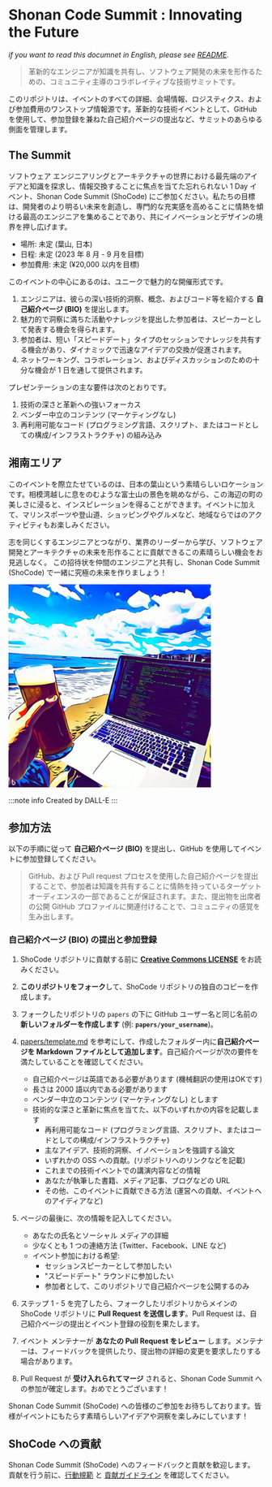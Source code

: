 # Shonan Code Summit : Innovating the Future

*if you want to read this documnet in English, please see [README](README.md).*

> 革新的なエンジニアが知識を共有し、ソフトウェア開発の未来を形作るための、コミュニティ主導のコラボレイティブな技術サミットです。

このリポジトリは、イベントのすべての詳細、会場情報、ロジスティクス、および参加費用のワンストップ情報源です。革新的な技術イベントとして、GitHub を使用して、参加登録を兼ねた自己紹介ページの提出など、サミットのあらゆる側面を管理します。

## The Summit

ソフトウェア エンジニアリングとアーキテクチャの世界における最先端のアイデアと知識を探求し、情報交換することに焦点を当てた忘れられない 1 Day イベント、Shonan Code Summit (ShoCode) にご参加ください。私たちの目標は、開発者のより明るい未来を創造し、専門的な充実感を高めることに情熱を傾ける最高のエンジニアを集めることであり、共にイノベーションとデザインの境界を押し広げます。

* 場所: 未定 (葉山, 日本)
* 日程: 未定 (2023 年 8 月 - 9 月を目標)
* 参加費用: 未定 (¥20,000 以内を目標)

このイベントの中心にあるのは、ユニークで魅力的な開催形式です。

1. エンジニアは、彼らの深い技術的洞察、概念、およびコード等を紹介する **自己紹介ページ (BIO)** を提出します。
1. 魅力的で洞察に満ちた活動やナレッジを提出した参加者は、スピーカーとして発表する機会を得られます。
1. 参加者は、短い「スピードデート」タイプのセッションでナレッジを共有する機会があり、ダイナミックで迅速なアイデアの交換が促進されます。
1. ネットワーキング、コラボレーション、およびディスカッションのための十分な機会が 1 日を通して提供されます。

プレゼンテーションの主な要件は次のとおりです。

1. 技術の深さと革新への強いフォーカス
1. ベンダー中立のコンテンツ (マーケティングなし)
1. 再利用可能なコード (プログラミング言語、スクリプト、またはコードとしての構成/インフラストラクチャ) の組み込み

## 湘南エリア

このイベントを際立たせているのは、日本の葉山という素晴らしいロケーションです。相模湾越しに息をのむような富士山の景色を眺めながら、この海辺の町の美しさに浸ると、インスピレーションを得ることができます。イベントに加えて、マリンスポーツや登山道、ショッピングやグルメなど、地域ならではのアクティビティもお楽しみください。

志を同じくするエンジニアとつながり、業界のリーダーから学び、ソフトウェア開発とアーキテクチャの未来を形作ることに貢献できるこの素晴らしい機会をお見逃しなく。 この招待状を仲間のエンジニアと共有し、Shonan Code Summit (ShoCode) で一緒に究極の未来を作りましょう！

<img src="resources/top_banner.jpg" alt="Shonan Code Summit" title="Shonan Code Summit" width="400" height="400">

:::note info
Created by DALL-E
:::

## 参加方法

以下の手順に従って **自己紹介ページ (BIO)** を提出し、GitHub を使用してイベントに参加登録してください。

> GitHub、および Pull request プロセスを使用した自己紹介ページを提出することで、参加者は知識を共有することに情熱を持っているターゲット オーディエンスの一部であることが保証されます。また、提出物を出席者の公開 GitHub プロファイルに関連付けることで、コミュニティの感覚を生み出します。

### 自己紹介ページ (BIO) の提出と参加登録

1. ShoCode リポジトリに貢献する前に **[Creative Commons LICENSE](LICENSE)** をお読みください。
1. **このリポジトリをフォーク**して、ShoCode リポジトリの独自のコピーを作成します。
1. フォークしたリポジトリの `papers` の下に GitHub ユーザー名と同じ名前の **新しいフォルダーを作成します** (例: **`papers/your_username`**)。
1. [papers/template.md](papers/template.md) を参考にして、作成したフォルダー内に**自己紹介ページを Markdown ファイルとして追加します**。自己紹介ページが次の要件を満たしていることを確認してください。
   - 自己紹介ページは英語である必要があります (機械翻訳の使用はOKです)
   - 長さは 2000 語以内である必要があります
   - ベンダー中立のコンテンツ (マーケティングなし) とします
   - 技術的な深さと革新に焦点を当てた、以下のいずれかの内容を記載します
     - 再利用可能なコード (プログラミング言語、スクリプト、またはコードとしての構成/インフラストラクチャ)
     - 主なアイデア、技術的洞察、イノベーションを強調する論文
     - いずれかの OSS への貢献。(リポジトリへのリンクなどを記載)
     - これまでの技術イベントでの講演内容などの情報
     - あなたが執筆した書籍、メディア記事、ブログなどの URL
     - その他、このイベントに貢献できる方法 (運営への貢献、イベントへのアイディアなど)

1. ページの最後に、次の情報を記入してください。
   - あなたの氏名とソーシャル メディアの詳細
   - 少なくとも 1 つの連絡方法 (Twitter、Facebook、LINE など)
   - イベント参加における希望:
     - セッションスピーカーとして参加したい
     - "スピードデート" ラウンドに参加したい
     - 参加者として、このリポジトリで自己紹介ページを公開するのみ
1. ステップ 1 - 5 を完了したら、フォークしたリポジトリからメインの ShoCode リポジトリに **Pull Request を送信します**。Pull Request は、自己紹介ページの提出とイベント登録の役割を果たします。
1. イベント メンテナーが **あなたの Pull Request をレビュー** します。メンテナーは、フィードバックを提供したり、提出物の詳細の変更を要求したりする場合があります。
2. Pull Request が **受け入れられてマージ** されると、Shonan Code Summit への参加が確定します。おめでとうございます！

Shonan Code Summit (ShoCode) への皆様のご参加をお待ちしております。皆様がイベントにもたらす素晴らしいアイデアや洞察を楽しみにしています！

## ShoCode への貢献

Shonan Code Summit (ShoCode) へのフィードバックと貢献を歓迎します。 貢献を行う前に、[行動規範](CODE_OF_CONDUCT.md) と [貢献ガイドライン](CONTRIBUTING.md) を確認してください。
